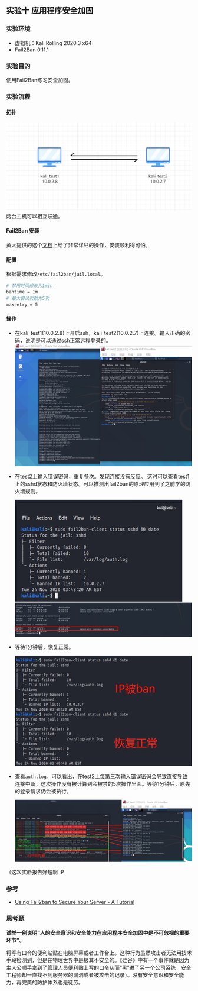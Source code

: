 ## 实验十 应用程序安全加固
### 实验环境
- 虚拟机：Kali Rolling 2020.3 x64
- Fail2Ban 0.11.1
### 实验目的
使用Fail2Ban练习安全加固。
### 实验流程
#### 拓扑
![](imgs/map.png)
两台主机可以相互联通。
#### Fail2Ban 安装
黄大提供的这个[文档](https://www.linode.com/docs/guides/using-fail2ban-to-secure-your-server-a-tutorial/)上给了非常详尽的操作，安装顺利得可怕。
#### 配置
根据需求修改`/etc/fail2ban/jail.local`。
```bash
# 禁用时间修改为1min
bantime = 1m
# 最大尝试次数为5次
maxretry = 5
```

#### 操作
- 在kali_test1(10.0.2.8)上开启ssh，kali_test2(10.0.2.7)上连接。输入正确的密码，说明是可以通过ssh正常远程登录的。
  ![](imgs/1.png)

- 在test2上输入错误密码，重复多次。发现连接没有反应。
  这时可以查看test1上的sshd状态和防火墙状态。可以推测出fail2ban的原理应用到了之前学的防火墙规则。

  ![](imgs/2.png)
  ![](imgs/4.png)
    

- 等待1分钟后，恢复正常。
  
    ![](imgs/3.png)

- 查看`auth.log`。可以看出，在test2上每第三次输入错误密码会导致直接导致连接中断，这次操作没有被计算到会被禁的5次操作里面。等待1分钟后，原先的登录请求仍会被执行。
  
  ![](imgs/5.png)

（这次实验报告好短啊 :P

### 参考
- [Using Fail2ban to Secure Your Server - A Tutorial](https://www.linode.com/docs/guides/using-fail2ban-to-secure-your-server-a-tutorial/)


### 思考题
**试举一例说明“人的安全意识和安全能力在应用程序安全加固中是不可忽视的重要环节”。**

将写有口令的便利贴贴在电脑屏幕或者工作台上。这种行为虽然攻击者无法用技术手段检测到，但是在物理世界中是极其不安全的。《硅谷》中有一个事件就是因为主人公顺手拿到了管理人员便利贴上写的口令从而“黑”进了另一个公司系统，安全工程师却一直找不到服务器的漏洞或者被攻击的记录）。没有安全意识和安全能力，再完美的防护体系也是徒劳。